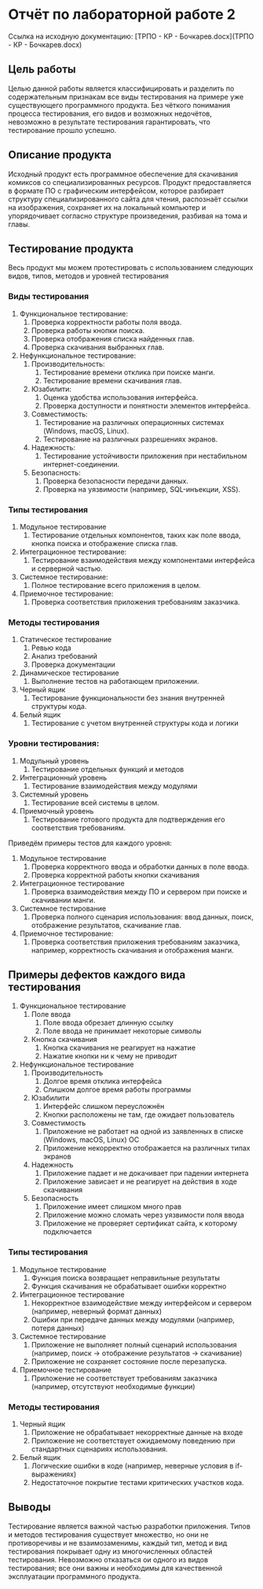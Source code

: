 # Отчёт по лабораторной работе 2

Ссылка на исходную документацию: [ТРПО - КР - Бочкарев.docx](ТРПО - КР - Бочкарев.docx)

## Цель работы

Целью данной работы является классифицировать и разделить по содержательным признакам все виды тестирования на примере уже существующего программного продукта. Без чёткого понимания процесса тестирования, его видов и возможных недочётов, невозможно в результате тестирования гарантировать, что тестирование прошло успешно.

## Описание продукта

Исходный продукт есть программное обеспечение для скачивания комиксов со специализированных ресурсов. Продукт предоставляется в формате ПО с графическим интерфейсом, которое разбирает структуру специализированного сайта для чтения, распознаёт ссылки на изображения, сохраняет их на локальный компьютер и упорядочивает согласно структуре произведения, разбивая на тома и главы.

## Тестирование продукта

Весь продукт мы можем протестировать с использованием следующих видов, типов, методов и уровней тестирования

### Виды тестирования

1. Функциональное тестирование:
   1. Проверка корректности работы поля ввода.
   2. Проверка работы кнопки поиска.
   3. Проверка отображения списка найденных глав.
   4. Проверка скачивания выбранных глав.
2. Нефункциональное тестирование:
   1. Производительность:
      1. Тестирование времени отклика при поиске манги.
      2. Тестирование времени скачивания глав.
   2. Юзабилити:
      1. Оценка удобства использования интерфейса.
      2. Проверка доступности и понятности элементов интерфейса.
   3. Совместимость:
      1. Тестирование на различных операционных системах (Windows, macOS, Linux).
      2. Тестирование на различных разрешениях экранов.
   4. Надежность:
      1. Тестирование устойчивости приложения при нестабильном интернет-соединении.
   5. Безопасность:
      1. Проверка безопасности передачи данных.
      2. Проверка на уязвимости (например, SQL-инъекции, XSS).

### Типы тестирования

1. Модульное тестирование
   1. Тестирование отдельных компонентов, таких как поле ввода, кнопка поиска и отображение списка глав.
2. Интеграционное тестирование:
   1. Тестирование взаимодействия между компонентами интерфейса и серверной частью.
3. Системное тестирование:
   1. Полное тестирование всего приложения в целом.
4. Приемочное тестирование:
   1. Проверка соответствия приложения требованиям заказчика.

### Методы тестирования

1. Статическое тестирование
   1. Ревью кода
   2. Анализ требований
   3. Проверка документации
2. Динамическое тестирование
   1. Выполнение тестов на работающем приложении.
3. Черный ящик
   1. Тестирование функциональности без знания внутренней структуры кода.
4. Белый ящик
   1. Тестирование с учетом внутренней структуры кода и логики

### Уровни тестирования:

1. Модульный уровень
   1. Тестирование отдельных функций и методов
2. Интеграционный уровень
   1. Тестирование взаимодействия между модулями
3. Системный уровень
   1. Тестирование всей системы в целом.
4. Приемочный уровень
   1. Тестирование готового продукта для подтверждения его соответствия требованиям.

Приведём примеры тестов для каждого уровня:

1. Модульное тестирование
   1. Проверка корректного ввода и обработки данных в поле ввода.
   2. Проверка корректной работы кнопки скачивания
2. Интеграционное тестирование
   1. Проверка взаимодействия между ПО и сервером при поиске и скачивании манги.
3. Системное тестирование
   1. Проверка полного сценария использования: ввод данных, поиск, отображение результатов, скачивание глав.
4. Приемочное тестирование:
   1. Проверка соответствия приложения требованиям заказчика, например, корректность скачивания и отображения манги.

## Примеры дефектов каждого вида тестирования

1. Функциональное тестирование
   1. Поле ввода
      1. Поле ввода обрезает длинную ссылку
      2. Поле ввода не принимает некоторые символы
   2. Кнопка скачивания
      1. Кнопка скачивания не реагирует на нажатие
      2. Нажатие кнопки ни к чему не приводит
2. Нефункциональное тестирование
   1. Производительность
      1. Долгое время отклика интерфейса
      2. Слишком долгое время работы программы
   2. Юзабилити
      1. Интерфейс слишком переусложнён
      2. Кнопки расположены не там, где ожидает пользователь
   3. Совместимость
      1. Приложение не работает на одной из заявленных в списке (Windows, macOS, Linux) ОС
      2. Приложение некорректно отображается на различных типах экранов
   4. Надежность
      1. Приложение падает и не докачивает при падении интернета
      2. Приложение зависает и не реагирует на действия в ходе скачивания
   5. Безопасность
      1. Приложение имеет слишком много прав
      2. Приложение можно сломать через уязвимости поля ввода
      3. Приложение не проверяет сертификат сайта, к которому подключается

### Типы тестирования

1. Модульное тестирование
   1. Функция поиска возвращает неправильные результаты
   2. Функция скачивания не обрабатывает ошибки корректно
2. Интеграционное тестирование
   1. Некорректное взаимодействие между интерфейсом и сервером (например, неверный формат данных)
   2. Ошибки при передаче данных между модулями (например, потеря данных)
3. Системное тестирование
   1. Приложение не выполняет полный сценарий использования (например, поиск -> отображение результатов -> скачивание)
   2. Приложение не сохраняет состояние после перезапуска.
4. Приемочное тестирование
   1. Приложение не соответствует требованиям заказчика (например, отсутствуют необходимые функции)

### Методы тестирования

1. Черный ящик
   1. Приложение не обрабатывает некорректные данные на входе
   2. Приложение не соответствует ожидаемому поведению при стандартных сценариях использования.
2. Белый ящик
   1. Логические ошибки в коде (например, неверные условия в if-выражениях)
   2. Недостаточное покрытие тестами критических участков кода.

## Выводы

Тестирование является важной частью разработки приложения. Типов и методов тестирования существует множество, но они не противоречивы и не взаимозаменимы, каждый тип, метод и вид тестирования покрывает одну из многочисленных областей тестирования. Невозможно отказаться ои одного из видов тестирования; все они важны и необходимы для качественной эксплуатации программного продукта.
